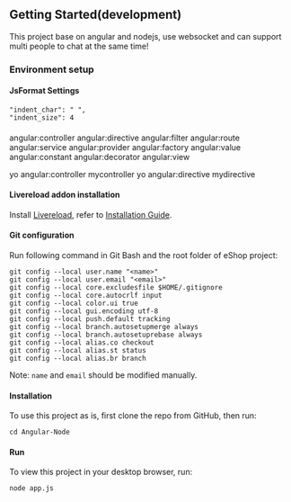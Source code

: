 

## Getting Started(development)

This project base on angular and nodejs, use websocket and can support multi people to chat at the same time!

### Environment setup

#### JsFormat Settings

	"indent_char": " ",
	"indent_size": 4

####

angular:controller
angular:directive
angular:filter
angular:route
angular:service
angular:provider
angular:factory
angular:value
angular:constant
angular:decorator
angular:view

yo angular:controller mycontroller
yo angular:directive mydirective

#### Livereload addon installation

Install [Livereload](http://livereload.com/), refer to [Installation Guide](http://feedback.livereload.com/knowledgebase/articles/86242-how-do-i-install-and-use-the-browser-extensions-).

#### Git configuration

Run following command in Git Bash and the root folder of eShop project:

```shell
git config --local user.name "<name>"
git config --local user.email "<email>"
git config --local core.excludesfile $HOME/.gitignore
git config --local core.autocrlf input
git config --local color.ui true
git config --local gui.encoding utf-8
git config --local push.default tracking
git config --local branch.autosetupmerge always
git config --local branch.autosetuprebase always
git config --local alias.co checkout
git config --local alias.st status
git config --local alias.br branch
```

Note: `name` and `email` should be modified manually.

#### Installation

To use this project as is, first clone the repo from GitHub, then run:

```shell
cd Angular-Node
```

#### Run

To view this project in your desktop browser, run:

```shell
node app.js
```